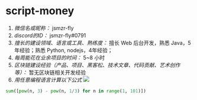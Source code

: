 # script-money

1. *微信名或昵称：* jsmzr-fly
2. *discord的ID：* jsmzr-fly#0791
3. *擅长的建设领域、语言或工具、熟练度：* 擅长 Web 后台开发，熟悉 Java，5 年经验；熟悉 Python, nodejs，4年经验；
4. *每周能花在业余项目的时间：* 5~8 小时
5. *区块链建设经验（产品、项目、黑客松、技术文章、代码贡献、艺术创作等）：* 暂无区块链相关开发经验
6. *用任意编程语言计算以下公式*
![](https://latex.codecogs.com/svg.image?\sum_{n=1}^{100}\left&space;(n^{3}-\sqrt[3]{n}&space;\right&space;))

```python
sum([pow(n, 3) - pow(n, 1/3) for n in range(1, 101)])
```
